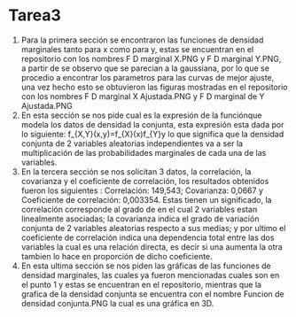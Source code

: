 # Tarea3
1. Para la primera sección se encontraron las funciones de densidad marginales tanto para x como para y, estas se encuentran en el repositorio con los nombres F D marginal X.PNG y F D marginal Y.PNG, a partir de se observo que se parecian a la gaussiana, por lo que se procedio a encontrar los parametros para las curvas de mejor ajuste, una vez hecho esto se obtuvieron las figuras mostradas en el repositorio con los nombres F D marginal X Ajustada.PNG y F D marginal de Y Ajustada.PNG
2. En esta sección se nos pide cual es la expresión de la funciónque modela los datos de densidad la conjunta, esta expresión esta dada por lo siguiente:
f_{X,Y}(x,y)=f_{X}(x)f_{Y}y lo que significa que la densidad conjunta de 2 variables aleatorias independientes va a ser la multiplicación de las probabilidades marginales de cada una de las variables.
3. En la tercera sección se nos solicitan 3 datos, la correlación, la covarianza y el coeficiente de correlación, los resultados obtenidos fueron los siguientes : Correlación: 149,543; Covarianza: 0,0667 y Coeficiente de correlación: 0,003354. Estas tienen un significado, la correlación corresponde al grado de en el cual 2 variables estan linealmente asociadas; la covarianza indica el grado de variación conjunta de 2 variables aleatorias respecto a sus medias; y por ultimo el coeficiente de correlación indica una dependencia total entre las dos variables la cual es una relación directa, es decir si una aumenta la otra tambien lo hace en proporción de dicho coeficiente.
4. En esta ultima sección se nos piden las gráficas de las funciones de densidad marginales, las cuales ya fueron mencionadas cuales son en el punto 1 y estas se encuentran en el repositorio, mientras que la grafica de la densidad conjunta se encuentra con el nombre Funcion de densidad conjunta.PNG la cual es una gráfica en 3D. 
